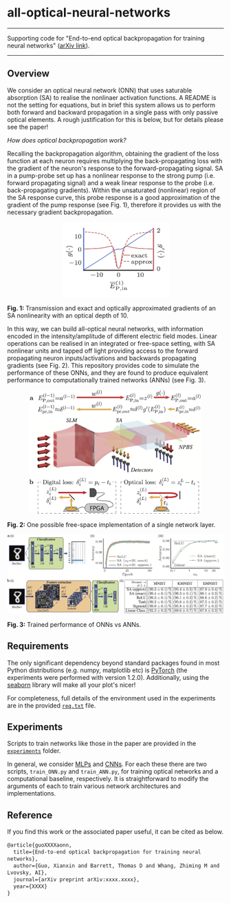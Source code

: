# all-optical-neural-networks

---

Supporting code for "End-to-end optical backpropagation for training neural networks" ([arXiv link](https://arxiv.org/abs/XXXX.XXXX)).

---

## Overview

We consider an optical neural network (ONN) that uses saturable absorption (SA) to realise the nonlinaer activation functions.  A README is not the setting for equations, but in brief this system allows us to perform both forward and backward propagation in a single pass with only passive optical elements.  A rough justification for this is below, but for details please see the paper!

*How does optical backpropagation work?*

Recalling the backpropagation algorithm, obtaining the gradient of the loss function at each neuron requires multiplying the back-propagating loss with the gradient of the neuron's response to the forward-propagating signal.  SA in a pump-probe set up has a nonlinear response to the strong pump (i.e. forward propagating signal) and a weak linear response to the probe (i.e. back-propagating gradients).  Within the unsaturated (nonlinear) region of the SA response curve, this probe response is a good approximation of the gradient of the pump response (see Fig. 1), therefore it provides us with the necessary gradient backpropagation.

<p align="center"> 
<img src="misc/imgs/SA_response.png" width="250">

**Fig. 1:** Transmission and exact and optically approximated gradients of an SA nonlinearity with an optical depth of 10.
</p>

In this way, we can build all-optical neural networks, with information encoded in the intensity/amplitude of different electric field modes.  Linear operations can be realised in an integrated or free-space setting, with SA nonlinear units and tapped off light providing access to the forward propagating neuron inputs/activations and backwards propagating gradients (see Fig. 2).  This repository provides code to simulate the performance of these ONNs, and they are found to produce equivalent performance to computationally trained networks (ANNs) (see Fig. 3).

<p align="center">    
<img src="misc/imgs/ONN_layer.png" width="400">

**Fig. 2:** One possible free-space implementation of a single network layer.
</p>

<p align="center"> 
<img src="misc/imgs/Results.png" width="650">

**Fig. 3:** Trained performance of ONNs vs ANNs.
</p>

## Requirements

The only significant dependency beyond standard packages found in most Python distributions (e.g. numpy, matplotlib etc) is [PyTorch](https://pytorch.org/) (the experiments were performed with version 1.2.0).   Additionally, using the [seaborn](https://seaborn.pydata.org/) library will make all your plot's nicer!

For completeness, full details of the environment used in the experiments are in the provided  [``req.txt``](misc/req.txt) file.

## Experiments

Scripts to train networks like those in the paper are provided in the [``experiments``](experiments) folder.

In general, we consider [MLPs](experiments/mlp) and [CNNs](experiments/cnn).  For each these there are two scripts, ``train_ONN.py`` and ``train_ANN.py``, for training optical networks and a computational baseline, respectively.  It is straightforward to modify the arguments of each to train various network architectures and implementations.

## Reference

If you find this work or the associated paper useful, it can be cited as below.

    @article{guoXXXXaonn,
      title={End-to-end optical backpropagation for training neural networks},
      author={Guo, Xianxin and Barrett, Thomas D and Whang, Zhiming M and Lvovsky, AI},
      journal={arXiv preprint arXiv:xxxx.xxxx},
      year={XXXX}
    }
